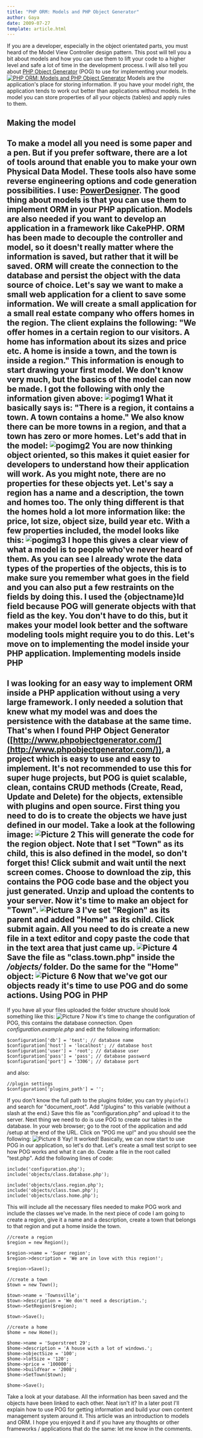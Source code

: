 ```yaml
---
title: "PHP ORM: Models and PHP Object Generator"
author: Gaya
date: 2009-07-27
template: article.html
---
```

If you are a developer, especially in the object orientated parts, you must heard of the Model View Controller design pattern. This post will tell you a bit about models and how you can use them to lift your code to a higher level and safe a lot of time in the development process. I will also tell you about [PHP Object Generator](http://www.phpobjectgenerator.com/) (POG) to use for implementing your models. [![PHP ORM: Models and PHP Object Generator](/articles/php-orm-models-and-php-object-generator/postimgpost.jpg "PHP ORM: Models and PHP Object Generator")](http://www.gayadesign.com/articles/php-orm-models-and-php-object-generator)<span class="more"></span> Models are the application's place for storing information. If you have your model right, the application tends to work out better than applications without models. In the model you can store properties of all your objects (tables) and apply rules to them.

Making the model
----------------

 To make a model all you need is some paper and a pen. But if you prefer software, there are a lot of tools around that enable you to make your own Physical Data Model. These tools also have some reverse engineering options and code generation possibilities. I use: [PowerDesigner](http://www.sybase.nl/products/modelingdevelopment/powerdesigner). The good thing about models is that you can use them to implement ORM in your PHP application. Models are also needed if you want to develop an application in a framework like CakePHP. ORM has been made to decouple the controller and model, so it doesn't really matter where the information is saved, but rather that it will be saved. ORM will create the connection to the database and persist the object with the data source of choice. Let's say we want to make a small web application for a client to save some information. We will create a small application for a small real estate company who offers homes in the region. The client explains the following: "We offer homes in a certain region to our visitors. A home has information about its sizes and price etc. A home is inside a town, and the town is inside a region." This information is enough to start drawing your first model. We don't know very much, but the basics of the model can now be made. I got the following with only the information given above: ![pogimg1](/articles/php-orm-models-and-php-object-generator/pogimg1.jpg "pogimg1") What it basically says is: "There is a region, it contains a town. A town contains a home." We also know there can be more towns in a region, and that a town has zero or more homes. Let's add that in the model: ![pogimg2](/articles/php-orm-models-and-php-object-generator/pogimg2.jpg "pogimg2") You are now thinking object oriented, so this makes it quiet easier for developers to understand how their application will work. As you might note, there are no properties for these objects yet. Let's say a region has a name and a description, the town and homes too. The only thing different is that the homes hold a lot more information like: the price, lot size, object size, build year etc. With a few properties included, the model looks like this: ![pogimg3](/articles/php-orm-models-and-php-object-generator/pogimg3.jpg "pogimg3") I hope this gives a clear view of what a model is to people who've never heard of them. As you can see I already wrote the data types of the properties of the objects, this is to make sure you remember what goes in the field and you can also put a few restraints on the fields by doing this. I used the {objectname}Id field because POG will generate objects with that field as the key. You don't have to do this, but it makes your model look better and the software modeling tools might require you to do this. Let's move on to implementing the model inside your PHP application. Implementing models inside PHP
------------------------------

 I was looking for an easy way to implement ORM inside a PHP application without using a very large framework. I only needed a solution that knew what my model was and does the persistence with the database at the same time. That's when I found PHP Object Generator ([http://www.phpobjectgenerator.com/](http://www.phpobjectgenerator.com/)), a project which is easy to use and easy to implement. It's not recommended to use this for super huge projects, but POG is quiet scalable, clean, contains CRUD methods (Create, Read, Update and Delete) for the objects, extensible with plugins and open source. First thing you need to do is to create the objects we have just defined in our model. Take a look at the following image: ![Picture 2](/articles/php-orm-models-and-php-object-generator/Picture-2.png "Picture 2") This will generate the code for the region object. Note that I set "Town" as its child, this is also defined in the model, so don't forget this! Click submit and wait until the next screen comes. Choose to download the zip, this contains the POG code base and the object you just generated. Unzip and upload the contents to your server. Now it's time to make an object for "Town". ![Picture 3](/articles/php-orm-models-and-php-object-generator/Picture-3.png "Picture 3") I've set "Region" as its parent and added "Home" as its child. Click submit again. All you need to do is create a new file in a text editor and copy paste the code that in the text area that just came up. ![Picture 4](/articles/php-orm-models-and-php-object-generator/Picture-4.png "Picture 4") Save the file as "class.town.php" inside the */objects/* folder. Do the same for the "Home" object: ![Picture 6](/articles/php-orm-models-and-php-object-generator/Picture-6.png "Picture 6") Now that we've got our objects ready it's time to use POG and do some actions. Using POG in PHP
----------------

 If you have all your files uploaded the folder structure should look something like this: ![Picture 7](/articles/php-orm-models-and-php-object-generator/Picture-7.png "Picture 7") Now it's time to change the configuration of POG, this contains the database connection. Open *configuration.example.php* and edit the following information: 
```clike
$configuration['db'] = 'test'; // database name
$configuration['host'] = 'localhost'; // database host
$configuration['user'] = 'root'; // database user
$configuration['pass'] = 'pass'; // database password
$configuration['port'] = '3306'; // database port
```
 and also: 
```clike
//plugin settings
$configuration['plugins_path'] = '';
```
 If you don't know the full path to the plugins folder, you can try `phpinfo()` and search for "document_root". Add "/plugins" to this variable (without a slash at the end.) Save this file as "configuration.php" and upload it to the server. Next thing we need to do is use POG to create our tables in the database. In your web browser; go to the root of the application and add /setup at the end of the URL. Click on "POG me up!" and you should see the following: ![Picture 8](/articles/php-orm-models-and-php-object-generator/Picture-8-300x251.png "Picture 8") Yay! It worked! Basically, we can now start to use POG in our application, so let's do that. Let's create a small test script to see how POG works and what it can do. Create a file in the root called "test.php". Add the following lines of code: 
```clike
include('configuration.php');
include('objects/class.database.php');

include('objects/class.region.php');
include('objects/class.town.php');
include('objects/class.home.php');
```
 This will include all the necessary files needed to make POG work and include the classes we've made. In the next piece of code I am going to create a region, give it a name and a description, create a town that belongs to that region and put a home inside the town. 
```clike
//create a region
$region = new Region();

$region->name = 'Super region';
$region->description = 'We are in love with this region!';

$region->Save();

//create a town
$town = new Town();

$town->name = 'Townsville';
$town->description = 'We don't need a description.';
$town->SetRegion($region);

$town->Save();

//create a home
$home = new Home();

$home->name = 'Superstreet 29';
$home->description = 'A house with a lot of windows.';
$home->objectSize = '100';
$home->lotSize = '120';
$home->price = '100000';
$home->buildYear = '2008';
$home->SetTown($town);

$home->Save();
```
 Take a look at your database. All the information has been saved and the objects have been linked to each other. Neat isn't it? In a later post I'll explain how to use POG for getting information and build your own content management system around it. This article was an introduction to models and ORM. I hope you enjoyed it and if you have any thoughts or other frameworks / applications that do the same: let me know in the comments.